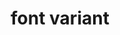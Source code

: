 ---
date:  ""
draft: false
title: "font variant"
short: "font variant"
thumb:
    image: "cover.jpg"
    anima: ""
    video: ""
layout: ""
weight: 13
lister: 5
format:
    media: "article"
    model: ""
    datum:
        data: ""
require:
    - prop: ""
      name: ""
      icon: ""
      desc: ""
metadata:
    index: false
    thumb: "cover.jpg"
    group: []
    author: ["Al Muhdil Karim"]
description: "Pelajari pengaturan font-variant untuk tatanan font yang profesional."
---